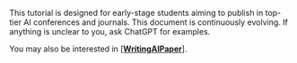 This tutorial is designed for early-stage students aiming to publish in top-tier AI conferences and journals. This document is continuously evolving. If anything is unclear to you, ask ChatGPT for examples.



You may also be interested in [**[WritingAIPaper](https://github.com/hzwer/WritingAIPaper)**].
